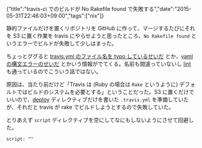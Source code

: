 {"title":"travis-ci でのビルドが No Rakefile found で失敗する","date":"2015-05-31T22:46:03+09:00","tags":["nix"]}

静的ファイルだけを置くリポジトリを GitHub に作って、マージするたびにそれを S3 に置く作業を travis にやらせようと思ったところ、`No Rakefile found` というエラーでビルドが失敗して少しはまった。

ちょっとググると [travis.yml のファイル名を typo しているせいだ](http://stackoverflow.com/questions/15953739/error-on-travis-ci-build-no-rakefile-found) とか、[yaml の構文エラーのせいだ](http://stackoverflow.com/questions/13489301/failed-to-build-and-deploy-node-js-project-with-travis-ci-no-rakefile-found) とかいう情報がでてくる。名前も間違っていないし [lint](http://yaml.travis-ci.org/) も通っているのでこういう話ではない。

原因は、当たり前だけど「Travis は (Ruby の場合は `Rake` というように) デフォルトではビルドのシステムを必要とする」ということだった。S3 に置くだけでいいので、[deploy](http://docs.travis-ci.com/user/deployment/s3/) ディレクティブだけを書いた `.travis.yml` を準備していたが、それだと travis が rake でビルドしようとするので失敗していた。

とりあえず `script` ディレクティブを空にしてなにもしないようにさせて回避した。

    script: ""
